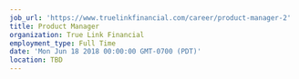 ```yaml
---
job_url: 'https://www.truelinkfinancial.com/career/product-manager-2'
title: Product Manager
organization: True Link Financial
employment_type: Full Time
date: 'Mon Jun 18 2018 00:00:00 GMT-0700 (PDT)'
location: TBD
---
```

